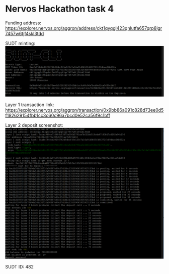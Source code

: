 # Nervos Hackathon task 4

Funding address: https://explorer.nervos.org/aggron/address/ckt1qyqgl423qnlutfa657qrp8lgr7457w6tjf4skl3tdd

SUDT minting: ![SUDT token](task4_token.png)

Layer 1 transaction link: https://explorer.nervos.org/aggron/transaction/0x9bb86a091c828d73ee0d5f182629154fbb1cc3c60c96a7bcd0e52ca56f9c1bff

Layer 2 deposit screenshot: ![Deposit](task4_deposit.png)

SUDT ID: 482
